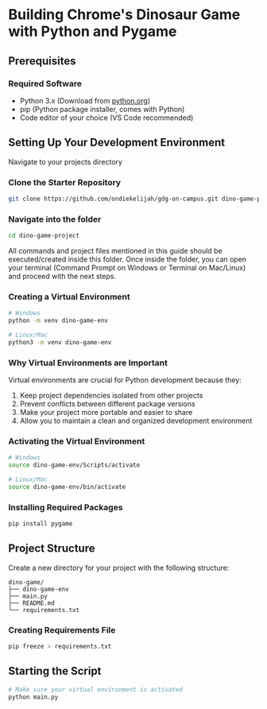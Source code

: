 # Building Chrome's Dinosaur Game with Python and Pygame

## Prerequisites

### Required Software
- Python 3.x (Download from [python.org](https://python.org](https://www.python.org/downloads/)))
- pip (Python package installer, comes with Python)
- Code editor of your choice (VS Code recommended)

## Setting Up Your Development Environment

Navigate to your projects directory

### Clone the Starter Repository
```bash
git clone https://github.com/ondiekelijah/gdg-on-campus.git dino-game-project
```
### Navigate into the folder

```bash
cd dino-game-project
```
All commands and project files mentioned in this guide should be executed/created inside this folder. Once inside the folder, you can open your terminal (Command Prompt on Windows or Terminal on Mac/Linux) and proceed with the next steps.

### Creating a Virtual Environment
```bash
# Windows
python -m venv dino-game-env

# Linux/Mac
python3 -m venv dino-game-env
```

### Why Virtual Environments are Important
Virtual environments are crucial for Python development because they:
1. Keep project dependencies isolated from other projects
2. Prevent conflicts between different package versions
3. Make your project more portable and easier to share
4. Allow you to maintain a clean and organized development environment

### Activating the Virtual Environment
```bash
# Windows
source dino-game-env/Scripts/activate

# Linux/Mac
source dino-game-env/bin/activate
```

### Installing Required Packages
```bash
pip install pygame
```

## Project Structure
Create a new directory for your project with the following structure:
```
dino-game/
├── dino-game-env
├── main.py
├── README.md
└── requirements.txt
```

### Creating Requirements File
```bash
pip freeze > requirements.txt
```

## Starting the Script
```bash
# Make sure your virtual environment is activated
python main.py
